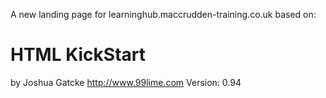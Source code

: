 A new landing page for learninghub.maccrudden-training.co.uk based on:

# HTML KickStart #
by Joshua Gatcke
http://www.99lime.com
Version: 0.94
